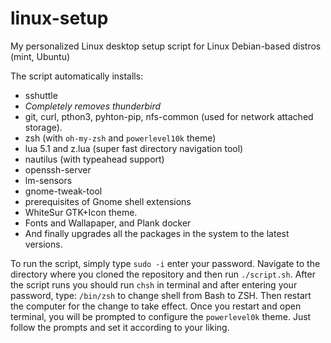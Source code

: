 # linux-setup
My personalized Linux desktop setup script for Linux Debian-based distros (mint, Ubuntu) 


The script automatically installs: 
* sshuttle
* *Completely removes thunderbird*
* git, curl, pthon3, pyhton-pip, nfs-common (used for network attached storage).
* zsh (with `oh-my-zsh` and `powerlevel10k` theme)
* lua 5.1 and z.lua (super fast directory navigation tool)
* nautilus (with typeahead support)
* openssh-server
* lm-sensors
* gnome-tweak-tool
* prerequisites of Gnome shell extensions
* WhiteSur GTK+Icon theme.
* Fonts and Wallapaper, and Plank docker
* And finally upgrades all the packages in the system to the latest versions.

To run the script, simply type `sudo -i` enter your password. Navigate to the directory where you cloned the repository and then run `./script.sh`.
After the script runs you should run `chsh` in terminal and after entering your password, type: `/bin/zsh` to change shell from Bash to ZSH. Then restart the computer for the change to take effect. Once you restart and open terminal, you will be prompted to configure the `powerlevel0k` theme. Just follow the prompts and set it according to your liking.


